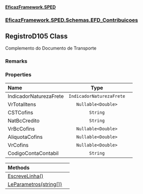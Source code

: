 #### [EficazFramework.SPED](EficazFrameworkSPED.md 'EficazFramework SPED')
### [EficazFramework.SPED.Schemas.EFD_Contribuicoes](EficazFramework.SPED.Schemas.EFD_Contribuicoes.md 'EficazFramework.SPED.Schemas.EFD_Contribuicoes')

## RegistroD105 Class

Complemento do Documento de Transporte

### Remarks
### Properties

| Name | Type | |
| :--- | :---: | :--- |
| IndicadorNaturezaFrete | `IndicadorNaturezaFrete` |  |
| VrTotalItens | `Nullable<Double>` |  |
| CSTCofins | `String` |  |
| NatBcCredito | `String` |  |
| VrBcCofins | `Nullable<Double>` |  |
| AliquotaCofins | `Nullable<Double>` |  |
| VrCofins | `Nullable<Double>` |  |
| CodigoContaContabil | `String` |  |

| Methods | |
| :--- | :--- |
| [EscreveLinha()](EficazFramework.SPED.Schemas.EFD_Contribuicoes/RegistroD105/EscreveLinha().md 'EficazFramework.SPED.Schemas.EFD_Contribuicoes.RegistroD105.EscreveLinha()') | |
| [LeParametros(string[])](EficazFramework.SPED.Schemas.EFD_Contribuicoes/RegistroD105/LeParametros(string[]).md 'EficazFramework.SPED.Schemas.EFD_Contribuicoes.RegistroD105.LeParametros(string[])') | |
